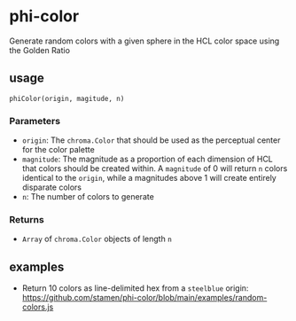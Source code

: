 # phi-color
Generate random colors with a given sphere in the HCL color space using the Golden Ratio


## usage
```node
phiColor(origin, magitude, n)
```
### Parameters
- `origin`: The `chroma.Color` that should be used as the perceptual center for the color palette
- `magnitude`: The magnitude as a proportion of each dimension of HCL that colors should be created within. A `magnitude` of 0 will return `n` colors identical to the `origin`, while a magnitudes above 1 will create entirely disparate colors
- `n`: The number of colors to generate

### Returns
- `Array` of `chroma.Color` objects of length `n`

## examples
- Return 10 colors as line-delimited hex from a `steelblue` origin: https://github.com/stamen/phi-color/blob/main/examples/random-colors.js
